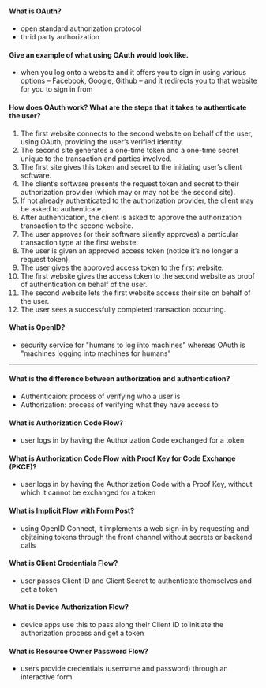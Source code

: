 #### What is OAuth?
- open standard authorization protocol
- thrid party authorization
#### Give an example of what using OAuth would look like.
- when you log onto a website and it offers you to sign in using various options – Facebook, Google, Github – and it redirects you to that website for you to sign in from
#### How does OAuth work? What are the steps that it takes to authenticate the user?
1. The first website connects to the second website on behalf of the user, using OAuth, providing the user’s verified identity.
2. The second site generates a one-time token and a one-time secret unique to the transaction and parties involved.
3. The first site gives this token and secret to the initiating user’s client software.
4. The client’s software presents the request token and secret to their authorization provider (which may or may not be the second site).
5. If not already authenticated to the authorization provider, the client may be asked to authenticate. 
6. After authentication, the client is asked to approve the authorization transaction to the second website.
7. The user approves (or their software silently approves) a particular transaction type at the first website.
8. The user is given an approved access token (notice it’s no longer a request token).
9. The user gives the approved access token to the first website.
10. The first website gives the access token to the second website as proof of authentication on behalf of the user.
11. The second website lets the first website access their site on behalf of the user.
12. The user sees a successfully completed transaction occurring.
#### What is OpenID?
- security service for "humans to log into machines" whereas OAuth is "machines logging into machines for humans"

---

#### What is the difference between authorization and authentication?
- Authenticaion: process of verifying who a user is
- Authorization: process of verifying what they have access to
#### What is Authorization Code Flow?
- user logs in by having the Authorization Code exchanged for a token
#### What is Authorization Code Flow with Proof Key for Code Exchange (PKCE)?
- user logs in by having the Authorization Code with a Proof Key, without which it cannot be exchanged for a token
#### What is Implicit Flow with Form Post?
- using OpenID Connect, it implements a web sign-in by requesting and objtaining tokens through the front channel without secrets or backend calls
#### What is Client Credentials Flow?
- user passes Client ID and Client Secret to authenticate themselves and get a token
#### What is Device Authorization Flow?
- device apps use this to pass along their Client ID to initiate the authorization process and get a token
#### What is Resource Owner Password Flow?
- users provide credentials (username and password) through an interactive form

